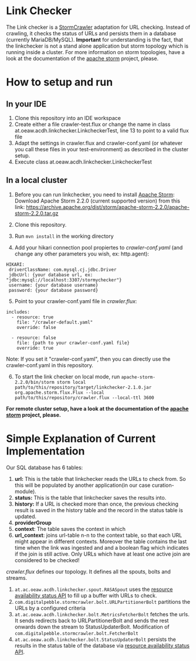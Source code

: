 # Link Checker
The Link checker is a [StormCrawler](https://github.com/DigitalPebble/storm-crawler) 
adaptation for URL checking. Instead of crawling, it checks the status of URLs and
persists them in a database (currently MariaDB/MySQL). 
**Important** for understanding is the fact, that the linkchecker is not a stand alone application 
but storm topology which is running inside a cluster. For more information on storm topologies, 
have a look at the documentation of the [apache storm](https://storm.apache.org/releases/2.2.0/Concepts.html) project, please.   

# How to setup and run

## In your IDE
1. Clone this repository into an IDE workspace
2. Create either a file crawler-test.flux or change the name in class at.oeaw.acdh.linkchecker.LinkcheckerTest, line 13 to point to a valid flux file
3. Adapt the settings in crawler.flux and crawler-conf.yaml (or whatever you call these files in your test-environment) as described in the cluster setup.
4. Execute class at.oeaw.acdh.linkchecker.LinkcheckerTest

## In a local cluster
1. Before you can run linkchecker, you need to install [Apache Storm](https://storm.apache.org/):
Download Apache Storm 2.2.0 (current supported version) from this link: https://archive.apache.org/dist/storm/apache-storm-2.2.0/apache-storm-2.2.0.tar.gz

2. Clone this repository.

3. Run `mvn install` in the working directory

4. Add your hikari connection pool propiertes to *crawler-conf.yaml* (and change any other parameters you wish, ex: http.agent):
  
  ```
  HIKARI:
   driverClassName: com.mysql.cj.jdbc.Driver
   jdbcUrl: {your database url, ex: "jdbc:mysql://localhost:3307/stormychecker"}
   username: {your database username}
   password: {your database password}
  ```
5. Point to your crawler-conf.yaml file in *crawler.flux*:
  
  ```
  includes:
    - resource: true
      file: "/crawler-default.yaml"
      override: false

    - resource: false
      file: {path to your crawler-conf.yaml file}
      override: true
  ```
  Note: If you set it "crawler-conf.yaml", then you can directly use the crawler-conf.yaml in this repository.

6. To start the link checker on local mode, run `apache-storm-2.2.0/bin/storm storm local path/to/this/repository/target/linkchecker-2.1.0.jar  org.apache.storm.flux.Flux --local path/to/this/repository/crawler.flux --local-ttl 3600`

**For remote cluster setup, have a look at the documentation of the [apache storm](https://storm.apache.org/releases/2.2.0/Setting-up-a-Storm-cluster.html) project, please.**

  
  
# Simple Explanation of Current Implementation

Our SQL database has 6 tables:
1. **url:** This is the table that linkchecker reads the URLs to check from. So this will be populated by another application(in our case curation-module).
2. **status:** This is the table that linkchecker saves the results into.
3. **history:** If a URL is checked more than once, the previous checking result is saved in the history table and the record in the status table is updated.   
4. **providerGroup**
5. **context**: The table saves the context in which
6. **url_context**: joins url-table n-n to the context table, so that each URL might appear in different contexts. Moreover the table contains the last time when the link was ingested and and a boolean flag which indicates if the join is still active. Only URLs which have at least one active join are considered to be checked!

*crawler.flux* defines our topology. It defines all the spouts, bolts and streams.
1. `at.ac.oeaw.acdh.linkchecker.spout.RASASpout` uses the [resource availability status API](https://github.com/clarin-eric/resource-availability-status-api) to fill up a buffer with URLs to check.
2. `com.digitalpebble.stormcrawler.bolt.URLPartitionerBolt` partitions the URLs by a configured criteria
3. `at.ac.oeaw.acdh.linkchecker.bolt.MetricsFetcherBolt` fetches the urls. It sends redirects back to URLPartitionerBolt and sends the rest onwards down the stream to StatusUpdaterBolt. Modification of  `com.digitalpebble.stormcrawler.bolt.FetcherBolt`
4. `at.ac.oeaw.acdh.linkchecker.bolt.StatusUpdaterBolt` persists the results in the status table of the database via [resource availability status API](https://github.com/clarin-eric/resource-availability-status-api).

